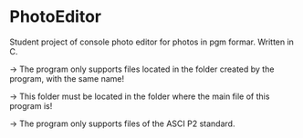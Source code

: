 # PhotoEditor
Student project of console photo editor for photos in pgm formar. Written in C.
  
  -> The program only supports files located in the folder created by the program, with the same name!
  
  -> This folder must be located in the folder where the main file of this program is!
  
  -> The program only supports files of the ASCI P2 standard.
